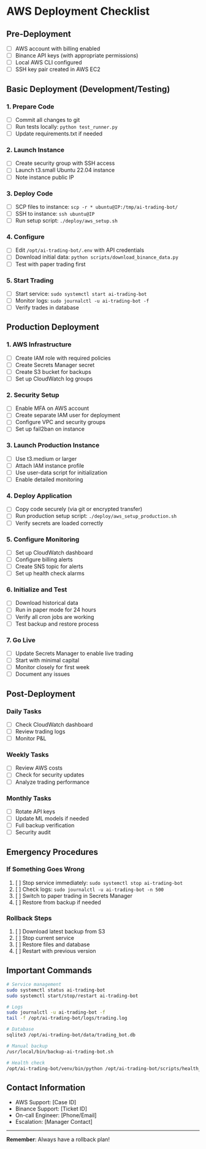# AWS Deployment Checklist

## Pre-Deployment
- [ ] AWS account with billing enabled
- [ ] Binance API keys (with appropriate permissions)
- [ ] Local AWS CLI configured
- [ ] SSH key pair created in AWS EC2

## Basic Deployment (Development/Testing)

### 1. Prepare Code
- [ ] Commit all changes to git
- [ ] Run tests locally: `python test_runner.py`
- [ ] Update requirements.txt if needed

### 2. Launch Instance
- [ ] Create security group with SSH access
- [ ] Launch t3.small Ubuntu 22.04 instance
- [ ] Note instance public IP

### 3. Deploy Code
- [ ] SCP files to instance: `scp -r * ubuntu@IP:/tmp/ai-trading-bot/`
- [ ] SSH to instance: `ssh ubuntu@IP`
- [ ] Run setup script: `./deploy/aws_setup.sh`

### 4. Configure
- [ ] Edit `/opt/ai-trading-bot/.env` with API credentials
- [ ] Download initial data: `python scripts/download_binance_data.py`
- [ ] Test with paper trading first

### 5. Start Trading
- [ ] Start service: `sudo systemctl start ai-trading-bot`
- [ ] Monitor logs: `sudo journalctl -u ai-trading-bot -f`
- [ ] Verify trades in database

## Production Deployment

### 1. AWS Infrastructure
- [ ] Create IAM role with required policies
- [ ] Create Secrets Manager secret
- [ ] Create S3 bucket for backups
- [ ] Set up CloudWatch log groups

### 2. Security Setup
- [ ] Enable MFA on AWS account
- [ ] Create separate IAM user for deployment
- [ ] Configure VPC and security groups
- [ ] Set up fail2ban on instance

### 3. Launch Production Instance
- [ ] Use t3.medium or larger
- [ ] Attach IAM instance profile
- [ ] Use user-data script for initialization
- [ ] Enable detailed monitoring

### 4. Deploy Application
- [ ] Copy code securely (via git or encrypted transfer)
- [ ] Run production setup script: `./deploy/aws_setup_production.sh`
- [ ] Verify secrets are loaded correctly

### 5. Configure Monitoring
- [ ] Set up CloudWatch dashboard
- [ ] Configure billing alerts
- [ ] Create SNS topic for alerts
- [ ] Set up health check alarms

### 6. Initialize and Test
- [ ] Download historical data
- [ ] Run in paper mode for 24 hours
- [ ] Verify all cron jobs are working
- [ ] Test backup and restore process

### 7. Go Live
- [ ] Update Secrets Manager to enable live trading
- [ ] Start with minimal capital
- [ ] Monitor closely for first week
- [ ] Document any issues

## Post-Deployment

### Daily Tasks
- [ ] Check CloudWatch dashboard
- [ ] Review trading logs
- [ ] Monitor P&L

### Weekly Tasks
- [ ] Review AWS costs
- [ ] Check for security updates
- [ ] Analyze trading performance

### Monthly Tasks
- [ ] Rotate API keys
- [ ] Update ML models if needed
- [ ] Full backup verification
- [ ] Security audit

## Emergency Procedures

### If Something Goes Wrong
1. [ ] Stop service immediately: `sudo systemctl stop ai-trading-bot`
2. [ ] Check logs: `sudo journalctl -u ai-trading-bot -n 500`
3. [ ] Switch to paper trading in Secrets Manager
4. [ ] Restore from backup if needed

### Rollback Steps
1. [ ] Download latest backup from S3
2. [ ] Stop current service
3. [ ] Restore files and database
4. [ ] Restart with previous version

## Important Commands

```bash
# Service management
sudo systemctl status ai-trading-bot
sudo systemctl start/stop/restart ai-trading-bot

# Logs
sudo journalctl -u ai-trading-bot -f
tail -f /opt/ai-trading-bot/logs/trading.log

# Database
sqlite3 /opt/ai-trading-bot/data/trading_bot.db

# Manual backup
/usr/local/bin/backup-ai-trading-bot.sh

# Health check
/opt/ai-trading-bot/venv/bin/python /opt/ai-trading-bot/scripts/health_check.py
```

## Contact Information

- AWS Support: [Case ID]
- Binance Support: [Ticket ID]
- On-call Engineer: [Phone/Email]
- Escalation: [Manager Contact]

---

**Remember**: Always have a rollback plan! 